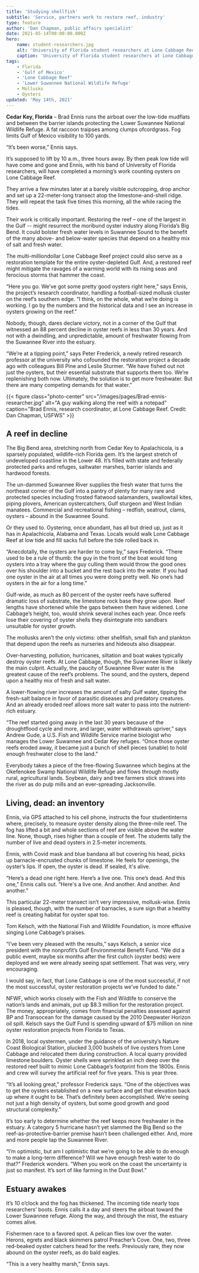 ```yaml
---
title: 'Studying shellfish'
subtitle: 'Service, partners work to restore reef, industry'
type: feature
author: 'Dan Chapman, public affairs specialist'
date: 2021-05-14T00:00:00.000Z
hero:
    name: student-researchers.jpg
    alt: 'University of Florida student researchers at Lone Cabbage Reef'
    caption: 'University of Florida student researchers at Lone Cabbage Reef. Photo credit: Dan Chapman, USFWS.'
tags:
    - Florida
    - 'Gulf of Mexico'
    - 'Lone Cabbage Reef'
    - 'Lower Suwannee National Wildlife Refuge'
    - Mollusks
    - Oysters
updated: 'May 14th, 2021'
---
```


**Cedar Key, Florida** – Brad Ennis runs the airboat over the low-tide mudflats and between the barrier islands protecting the Lower Suwannee National Wildlife Refuge. A fat raccoon traipses among clumps ofcordgrass. Fog limits Gulf of Mexico visibility to 100 yards.

“It’s been worse,” Ennis says.

It’s supposed to lift by 10 a.m., three hours away. By then peak low tide will have come and gone and Ennis, with his band of University of Florida researchers, will have completed a morning’s work counting oysters on Lone Cabbage Reef.

They arrive a few minutes later at a barely visible outcropping, drop anchor and set up a 22-meter-long transect atop the limestone-and-shell ridge. They will repeat the task five times this morning, all the while racing the tides.

Their work is critically important. Restoring the reef – one of the largest in the Gulf -- might resurrect the moribund oyster industry along Florida’s Big Bend. It could bolster fresh water levels in Suwannee Sound to the benefit of the many above- and below-water species that depend on a healthy mix of salt and fresh water.

The multi-milliondollar Lone Cabbage Reef project could also serve as a restoration template for the entire oyster-depleted Gulf. And, a restored reef might mitigate the ravages of a warming world with its rising seas and ferocious storms that hammer the coast.

“Here you go. We’ve got some pretty good oysters right here,” says Ennis, the project’s research coordinator, handling a football-sized mollusk cluster on the reef’s southern edge. “I think, on the whole, what we’re doing is working. I go by the numbers and the historical data and I see an increase in oysters growing on the reef.”

Nobody, though, dares declare victory, not in a corner of the Gulf that witnessed an 88 percent decline in oyster reefs in less than 30 years. And not with a dwindling, and unpredictable, amount of freshwater flowing from the Suwannee River into the estuary.

“We’re at a tipping point,” says Peter Frederick, a newly retired research professor at the university who cofounded the restoration project a decade ago with colleagues Bill Pine and Leslie Sturmer. “We have fished out not just the oysters, but their essential substrate that supports them too. We’re replenishing both now. Ultimately, the solution is to get more freshwater. But there are many competing demands for that water.”

{{< figure class="photo-center" src="/images/pages/Brad-ennis-researcher.jpg" alt="A guy walking along the reef with a notepad" caption="Brad Ennis, research coordinator, at Lone Cabbage Reef. Credit: Dan Chapman, USFWS" >}}

## A reef in decline

The Big Bend area, stretching north from Cedar Key to Apalachicola, is a sparsely populated, wildlife-rich Florida gem. It’s the largest stretch of undeveloped coastline in the Lower 48. It’s filled with state and federally protected parks and refuges, saltwater marshes, barrier islands and hardwood forests.

The un-dammed Suwannee River supplies the fresh water that turns the northeast corner of the Gulf into a pantry of plenty for many rare and protected species including frosted flatwood salamanders, swallowtail kites, piping plovers, American oystercatchers, Gulf sturgeon and West Indian manatees. Commercial and recreational fishing – redfish, seatrout, clams, oysters – abound in the Suwannee Sound.

Or they used to. Oystering, once abundant, has all but dried up, just as it has in Apalachicola, Alabama and Texas. Locals would walk Lone Cabbage Reef at low tide and fill sacks full before the tide rolled back in.

“Anecdotally, the oysters are harder to come by,” says Frederick. “There used to be a rule of thumb: the guy in the front of the boat would tong oysters into a tray where the guy culling them would throw the good ones over his shoulder into a bucket and the rest back into the water. If you had one oyster in the air at all times you were doing pretty well. No one’s had oysters in the air for a long time.”

Gulf-wide, as much as 80 percent of the oyster reefs have suffered dramatic loss of substrate, the limestone rock base they grow upon. Reef lengths have shortened while the gaps between them have widened. Lone Cabbage’s height, too, would shrink several inches each year. Once reefs lose their covering of oyster shells they disintegrate into sandbars unsuitable for oyster growth.

The mollusks aren’t the only victims: other shellfish, small fish and plankton that depend upon the reefs as nurseries and hideouts also disappear.

Over-harvesting, pollution, hurricanes, siltation and boat wakes typically destroy oyster reefs. At Lone Cabbage, though, the Suwannee River is likely the main culprit. Actually, the paucity of Suwannee River water is the greatest cause of the reef’s problems. The sound, and the oysters, depend upon a healthy mix of fresh and salt water.

A lower-flowing river increases the amount of salty Gulf water, tipping the fresh-salt balance in favor of parasitic diseases and predatory creatures. And an already eroded reef allows more salt water to pass into the nutrient-rich estuary.

“The reef started going away in the last 30 years because of the droughtflood cycle and more, and larger, water withdrawals upriver,” says Andrew Gude, a U.S. Fish and Wildlife Service marine biologist who manages the Lower Suwannee and Cedar Key refuges. “Once those oyster reefs eroded away, it became just a bunch of shell pieces (unable) to hold enough freshwater close to the land.”

Everybody takes a piece of the free-flowing Suwannee which begins at the Okefenokee Swamp National Wildlife Refuge and flows through mostly rural, agricultural lands. Soybean, dairy and tree farmers stick straws into the river as do pulp mills and an ever-spreading Jacksonville.

## Living, dead: an inventory

Ennis, via GPS attached to his cell phone, instructs the four studentinterns where, precisely, to measure oyster density along the three-mile reef. The fog has lifted a bit and whole sections of reef are visible above the water line. None, though, rises higher than a couple of feet. The students tally the number of live and dead oysters in 2.5-meter increments. 

Ennis, with Covid mask and blue bandana all but covering his head, picks up barnacle-encrusted chunks of limestone. He feels for openings, the oyster’s lips. If open, the oyster is dead. If sealed, it's alive.

“Here’s a dead one right here. Here’s a live one. This one’s dead. And this one,” Ennis calls out. “Here's a live one. And another. And another. And another.”

This particular 22-meter transect isn’t very impressive, mollusk-wise. Ennis is pleased, though, with the number of barnacles, a sure sign that a healthy reef is creating habitat for oyster spat too.

Tom Kelsch, with the National Fish and Wildlife Foundation, is more effusive singing Lone Cabbage’s praises.

“I’ve been very pleased with the results,” says Kelsch, a senior vice president with the nonprofit’s Gulf Environmental Benefit Fund. “We did a public event, maybe six months after the first cultch (oyster beds) were deployed and we were already seeing spat settlement. That was very, very encouraging.

I would say, in fact, that Lone Cabbage is one of the most successful, if not the most successful, oyster restoration projects we’ve funded to date.”

NFWF, which works closely with the Fish and Wildlife to conserve the nation’s lands and animals, put up $8.3 million for the restoration project. The money, appropriately, comes from financial penalties assessed against BP and Transocean for the damage caused by the 2010 Deepwater Horizon oil spill. Kelsch says the Gulf Fund is spending upward of $75 million on nine oyster restoration projects from Florida to Texas.

In 2018, local oystermen, under the guidance of the university’s Nature Coast Biological Station, plucked 3,000 bushels of live oysters from Lone Cabbage and relocated them during construction. A local quarry provided limestone boulders. Oyster shells were sprinkled an inch deep over the restored reef built to mimic Lone Cabbage’s footprint from the 1800s. Ennis and crew will survey the artificial reef for five years. This is year three.

“It’s all looking great,” professor Frederick says. “One of the objectives was to get the oysters established on a new surface and get that elevation back up where it ought to be. That’s definitely been accomplished. We’re seeing not just a high density of oysters, but some good growth and good structural complexity.”

It’s too early to determine whether the reef keeps more freshwater in the estuary. A category 5 hurricane hasn’t yet slammed the Big Bend so the reef-as-protective-barrier premise hasn’t been challenged either. And, more and more people tap the Suwannee River.

“I’m optimistic, but am I optimistic that we’re going to be able to do enough to make a long-term difference? Will we have enough fresh water to do that?” Frederick wonders. “When you work on the coast the uncertainty is just so manifest. It’s sort of like farming in the Dust Bowl.”

## Estuary awakes

It’s 10 o’clock and the fog has thickened. The incoming tide nearly tops researchers’ boots. Ennis calls it a day and steers the airboat toward the Lower Suwannee refuge. Along the way, and through the mist, the estuary comes alive.

Fishermen race to a favored spot. A pelican flies low over the water. Herons, egrets and black skimmers patrol Preacher’s Cove. One, two, three red-beaked oyster catchers head for the reefs. Previously rare, they now abound on the oyster reefs, as do bald eagles.

“This is a very healthy marsh,” Ennis says.

